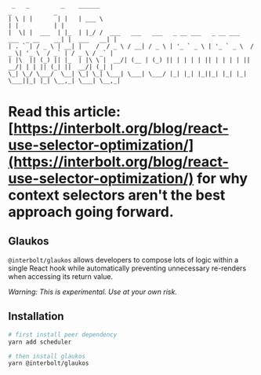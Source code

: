 ```
 _   _         _    ______                                                            _            _
| \ | |       | |   | ___ \                                                          | |          | |
|  \| |  ___  | |_  | |_/ /  ___   ___   ___   _ __ ___   _ __ ___    ___  _ __    __| |  ___   __| |
| . ` | / _ \ | __| |    /  / _ \ / __| / _ \ | '_ ` _ \ | '_ ` _ \  / _ \| '_ \  / _` | / _ \ / _` |
| |\  || (_) || |_  | |\ \ |  __/| (__ | (_) || | | | | || | | | | ||  __/| | | || (_| ||  __/| (_| |
\_| \_/ \___/  \__| \_| \_| \___| \___| \___/ |_| |_| |_||_| |_| |_| \___||_| |_| \__,_| \___| \__,_|

```

# **Read this article: [https://interbolt.org/blog/react-use-selector-optimization/](https://interbolt.org/blog/react-use-selector-optimization/) for why context selectors aren't the best approach going forward.**

## Glaukos

`@interbolt/glaukos` allows developers to compose lots of logic within a single React hook while automatically preventing unnecessary re-renders when accessing its return value.

_Warning: This is experimental. Use at your own risk._

## Installation

```bash
# first install peer dependency
yarn add scheduler

# then install glaukos
yarn @interbolt/glaukos
```
